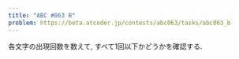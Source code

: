 ```yaml
---
title: "ABC #063 B"
problem: https://beta.atcoder.jp/contests/abc063/tasks/abc063_b
---
```

各文字の出現回数を数えて, すべて1回以下かどうかを確認する.
